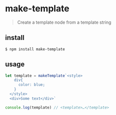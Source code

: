 # make-template
> Create a template node from a template string

## install

```
$ npm install make-template
```

## usage
```Javascript
let template = makeTemplate`<style>
    div{
      color: blue;
    }
  </style>
  <div>Some text</div>`

console.log(template) // <template>…</template>
```
